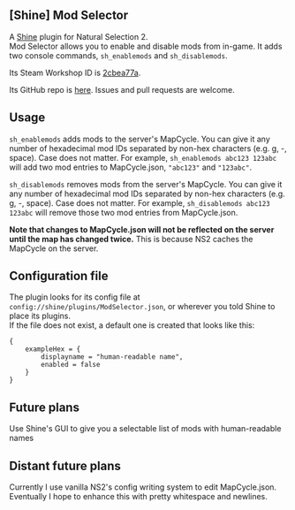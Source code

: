 ## [Shine] Mod Selector
A [Shine](https://github.com/Person8880/Shine) plugin for Natural Selection 2.  
Mod Selector allows you to enable and disable mods from in-game. It adds two console commands, `sh_enablemods` and `sh_disablemods`.  

Its Steam Workshop ID is [2cbea77a](https://steamcommunity.com/sharedfiles/filedetails/?id=750692218).  

Its GitHub repo is [here](https://github.com/keatsandyeats/Shine-ModSelector). Issues and pull requests are welcome.  

## Usage
`sh_enablemods` adds mods to the server's MapCycle. You can give it any number of hexadecimal mod IDs separated by non-hex characters (e.g. g, -, space). Case does not matter.
For example, `sh_enablemods abc123 123abc` will add two mod entries to MapCycle.json, `"abc123"` and `"123abc"`. 

`sh_disablemods` removes mods from the server's MapCycle. You can give it any number of hexadecimal mod IDs separated by non-hex characters (e.g. g, -, space). Case does not matter.
For example, `sh_disablemods abc123 123abc` will remove those two mod entries from MapCycle.json.  

**Note that changes to MapCycle.json will not be reflected on the server until the map has changed twice.** This is because NS2 caches the MapCycle on the server.  


## Configuration file
The plugin looks for its config file at `config://shine/plugins/ModSelector.json`, or wherever you told Shine to place its plugins.  
If the file does not exist, a default one is created that looks like this:  
````    
{
    exampleHex = {
		displayname = "human-readable name",
		enabled = false
	}
}  
````

## Future plans  
Use Shine's GUI to give you a selectable list of mods with human-readable names 

## Distant future plans
Currently I use vanilla NS2's config writing system to edit MapCycle.json. Eventually I hope to enhance this with pretty whitespace and newlines.